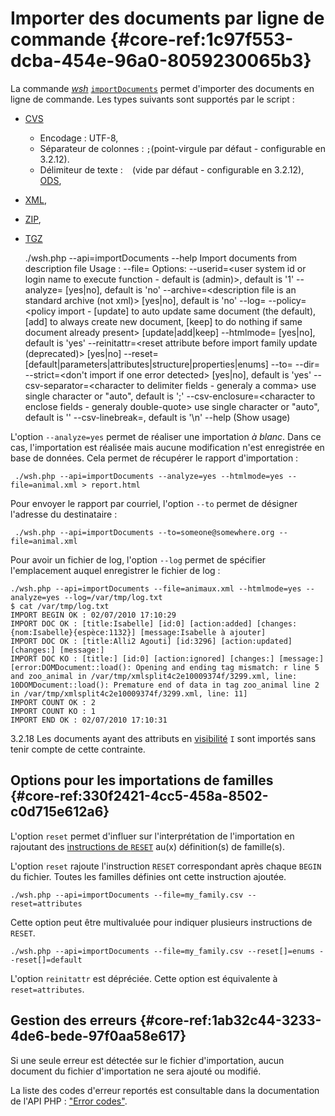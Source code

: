 # Importer des documents par ligne de commande {#core-ref:1c97f553-dcba-454e-96a0-8059230065b3}

La commande [_wsh_][wsh] [`importDocuments`][importdoc] permet d'importer des
documents en ligne de commande. Les types suivants sont supportés par le script
:

*   [CVS][import_csv]
    *   Encodage : UTF-8,
    *   Séparateur de colonnes : `;`(point-virgule par défaut - configurable en <span class="flag from release">3.2.12</span>).
    *   Délimiteur de texte : ` ` (vide par défaut - configurable en <span class="flag from release">3.2.12</span>),
    [ODS][import_csv],
*   [XML][import_xml],
*   [ZIP][import_archive],
*   [TGZ][import_archive]

    ./wsh.php --api=importDocuments --help
    Import documents from description file
    Usage :
        --file=<the description file path>
    Options:
    --userid=<user system id or login name to execute function - default is (admin)>, default is '1'
    --analyze=<analyze only> [yes|no], default is 'no'
    --archive=<description file is an standard archive (not xml)> [yes|no], default is 'no'
    --log=<log file output>
    --policy=<policy import - 
        [update] to auto update same document (the default), 
        [add] to always create new document, 
        [keep] to do nothing if same document already present> [update|add|keep]
    --htmlmode=<analyze report mode in html> [yes|no], default is 'yes'
    --reinitattr=<reset attribute before import family update (deprecated)> [yes|no]
    --reset=<reset options> [default|parameters|attributes|structure|properties|enums] 
    --to=<email address to send report>
    --dir=<folder where imported documents are put>
    --strict=<don't import if one error detected> [yes|no], default is 'yes'
    --csv-separator=<character to delimiter fields - generaly a comma> use single character or "auto", default is ';'
    --csv-enclosure=<character to enclose fields - generaly double-quote> use single character or "auto", default is ''
    --csv-linebreak=<character sequence to be import like CRLF>, default is '\n'
    --help (Show usage) 

L'option `--analyze=yes` permet de réaliser une importation *à blanc*. Dans ce
cas, l'importation est réalisée mais aucune modification n'est enregistrée en
base de données. Cela permet de récupérer le rapport d'importation :

     ./wsh.php --api=importDocuments --analyze=yes --htmlmode=yes --file=animal.xml > report.html

Pour envoyer le rapport par courriel, l'option `--to` permet de désigner
l'adresse du destinataire :

     ./wsh.php --api=importDocuments --to=someone@somewhere.org --file=animal.xml 

Pour avoir un fichier de log, l'option `--log` permet de spécifier l'emplacement
auquel enregistrer le fichier de log :

    ./wsh.php --api=importDocuments --file=animaux.xml --htmlmode=yes --analyze=yes --log=/var/tmp/log.txt
    $ cat /var/tmp/log.txt
    IMPORT BEGIN OK : 02/07/2010 17:10:29
    IMPORT DOC OK : [title:Isabelle] [id:0] [action:added] [changes:{nom:Isabelle}{espèce:1132}] [message:Isabelle à ajouter] 
    IMPORT DOC OK : [title:Alli2 Agouti] [id:3296] [action:updated] [changes:] [message:]
    IMPORT DOC KO : [title:] [id:0] [action:ignored] [changes:] [message:] [error:DOMDocument::load(): Opening and ending tag mismatch: r line 5 and zoo_animal in /var/tmp/xmlsplit4c2e10009374f/3299.xml, line: 10DOMDocument::load(): Premature end of data in tag zoo_animal line 2 in /var/tmp/xmlsplit4c2e10009374f/3299.xml, line: 11]
    IMPORT COUNT OK : 2
    IMPORT COUNT KO : 1
    IMPORT END OK : 02/07/2010 17:10:31


<span class="flag from release inline">3.2.18</span> Les documents ayant des
attributs en [visibilité][visibility] `I` sont importés sans tenir compte de
cette contrainte.


## Options pour les importations de familles {#core-ref:330f2421-4cc5-458a-8502-c0d715e612a6}

L'option `reset` permet d'influer sur l'interprétation de l'importation en
rajoutant des [instructions de `RESET`][resetfam] au(x) définition(s) de famille(s).

L'option `reset` rajoute l'instruction `RESET` correspondant après chaque
`BEGIN` du fichier. Toutes les familles définies ont cette instruction
ajoutée.

    ./wsh.php --api=importDocuments --file=my_family.csv --reset=attributes

Cette option peut être multivaluée pour indiquer plusieurs instructions de
`RESET`.

    ./wsh.php --api=importDocuments --file=my_family.csv --reset[]=enums --reset[]=default

L'option `reinitattr` est dépréciée. Cette option est équivalente à
`reset=attributes`.

## Gestion des erreurs {#core-ref:1ab32c44-3233-4de6-bede-97f0aa58e617}

Si une seule erreur est détectée sur le fichier d'importation, aucun document du
fichier d'importation ne sera ajouté ou modifié.

La liste des codes d'erreur reportés est consultable dans la documentation de
l'API PHP : ["Error codes"][api_error_codes].

<!-- links -->
[wsh]:          #core-ref:bab8c1c9-fe71-4629-9773-5cd67a8693bf
[import_csv]:   #core-ref:2fb3284a-2424-44b2-93ae-41dc3969e093
[import_xml]:   #core-ref:81ad5a48-4c0f-468b-90ed-fe462fba7b96
[import_archive]: #core-ref:021b7db1-7baf-48c4-8eb9-4a388355dd86
[resetfam]:     #core-ref:5c661733-772d-42b8-8b3e-b70453ddfd33
[importdoc]:    #core-ref:a14d9475-0431-4aa3-853d-810b61e355a7
[visibility]:   #core-ref:3e67d45e-1fed-446d-82b5-ba941addc7e8
[api_error_codes]: http://docs.anakeen.com/dynacase/3.2/dynacase-core-api-reference/error_code.html

